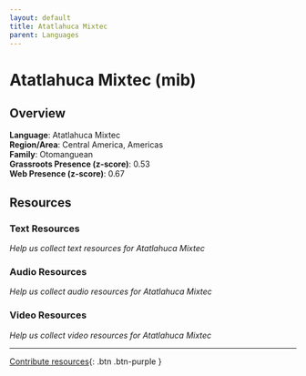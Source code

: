 ```yaml
---
layout: default
title: Atatlahuca Mixtec
parent: Languages
---
```


# Atatlahuca Mixtec (mib)

## Overview

**Language**: Atatlahuca Mixtec  
**Region/Area**: Central America, Americas  
**Family**: Otomanguean  
**Grassroots Presence (z-score)**: 0.53  
**Web Presence (z-score)**: 0.67  

## Resources

### Text Resources
*Help us collect text resources for Atatlahuca Mixtec*

### Audio Resources
*Help us collect audio resources for Atatlahuca Mixtec*

### Video Resources
*Help us collect video resources for Atatlahuca Mixtec*

---

[Contribute resources](https://forms.office.com/e/1SfLJx3u1r){: .btn .btn-purple }
